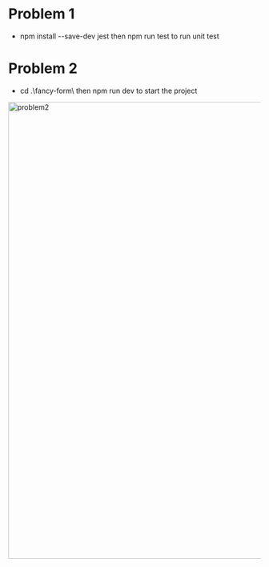 # Problem 1
- npm install --save-dev jest then npm run test to run unit test

# Problem 2
- cd .\fancy-form\ then npm run dev to start the project

<img width="1891" height="913" alt="problem2" src="https://github.com/user-attachments/assets/068c2ef2-7919-4f25-90f6-7da35414704a" />

